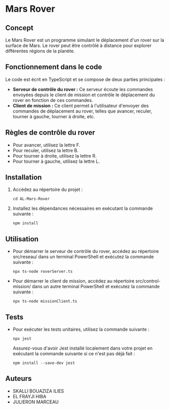 # Mars Rover

## Concept
Le Mars Rover est un programme simulant le déplacement d'un rover sur la surface de Mars. Le rover peut être contrôlé à distance pour explorer différentes régions de la planète.

## Fonctionnement dans le code
Le code est écrit en TypeScript et se compose de deux parties principales :

- **Serveur de contrôle du rover :** Ce serveur écoute les commandes envoyées depuis le client de mission et contrôle le déplacement du rover en fonction de ces commandes.
- **Client de mission :** Ce client permet à l'utilisateur d'envoyer des commandes de déplacement au rover, telles que avancer, reculer, tourner à gauche, tourner à droite, etc.

## Règles de contrôle du rover
- Pour avancer, utilisez la lettre F.
- Pour reculer, utilisez la lettre B.
- Pour tourner à droite, utilisez la lettre R.
- Pour tourner à gauche, utilisez la lettre L.

## Installation
1. Accédez au répertoire du projet :
   ```
   cd AL-Mars-Rover
   ```
2. Installez les dépendances nécessaires en exécutant la commande suivante :
   ```
   npm install
   ```

## Utilisation
- Pour démarrer le serveur de contrôle du rover, accédez au répertoire src/reseau/ dans un terminal PowerShell et exécutez la commande suivante :
  ```
  npx ts-node roverServer.ts
  ```
- Pour démarrer le client de mission, accédez au répertoire src/control-mission/ dans un autre terminal PowerShell et exécutez la commande suivante :
  ```
  npx ts-node missionClient.ts
  ```

## Tests
- Pour exécuter les tests unitaires, utilisez la commande suivante :
  ```
  npx jest
  ```

  Assurez-vous d'avoir Jest installé localement dans votre projet en exécutant la commande suivante si ce n'est pas déjà fait :
  ```
  npm install --save-dev jest
  ```

## Auteurs
- SKALLI BOUAZIZA ILIES
- EL FRAYJI HIBA 
- JULIERON MARCEAU
